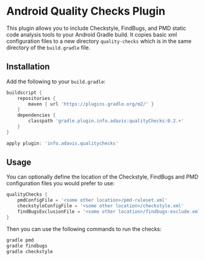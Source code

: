 Android Quality Checks Plugin
======

This plugin allows you to include Checkstyle, FindBugs, and PMD static code analysis tools to your Android Gradle build. 
It copies basic xml configuration files to a new directory `quality-checks` which is in the same directory of the `build.gradle` file.

Installation
------------

Add the following to your `build.gradle`:

```gradle
buildscript {
    repositories {
        maven { url 'https://plugins.gradle.org/m2/' }
    }
    dependencies {
        classpath 'gradle.plugin.info.adavis:qualityChecks:0.2.+'
    }
}

apply plugin: 'info.adavis.qualitychecks'
```

Usage
-----

You can optionally define the location of the Checkstyle, FindBugs and PMD configuration files you would prefer to use:

```gradle
qualityChecks {
    pmdConfigFile = '<some other location>/pmd-ruleset.xml'
    checkstyleConfigFile = '<some other location>/checkstyle.xml'
    findBugsExclusionFile = '<some other location>/findbugs-exclude.xml'
}
```

Then you can use the following commands to run the checks:

```gradle
gradle pmd
gradle findbugs
gradle checkstyle
```